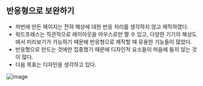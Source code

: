 ## 반응형으로 보완하기

- 저번에 만든 페이지는 전혀 해상에 대한 반응 처리를 생각하지 않고 제작하였다.
- 워드프레스는 직관적으로 레이아웃을 마우스로만 짤 수 있고, 다양한 기기의 해상도에서 미리보기가 가능하기 때문에 반응형으로 제작할 때 유용한 기능들이 많았다.
- 반응형으로 만드는 것에만 집중했기 때문에 디자인적 요소들이 마음에 들지 않는 것이 많다.
- 다음 목표는 디자인을 생각하고 있다.

![image](https://github.com/uomaep/ecole2023/assets/114221785/f21dbed9-4605-455a-b23a-95b203a37840)


